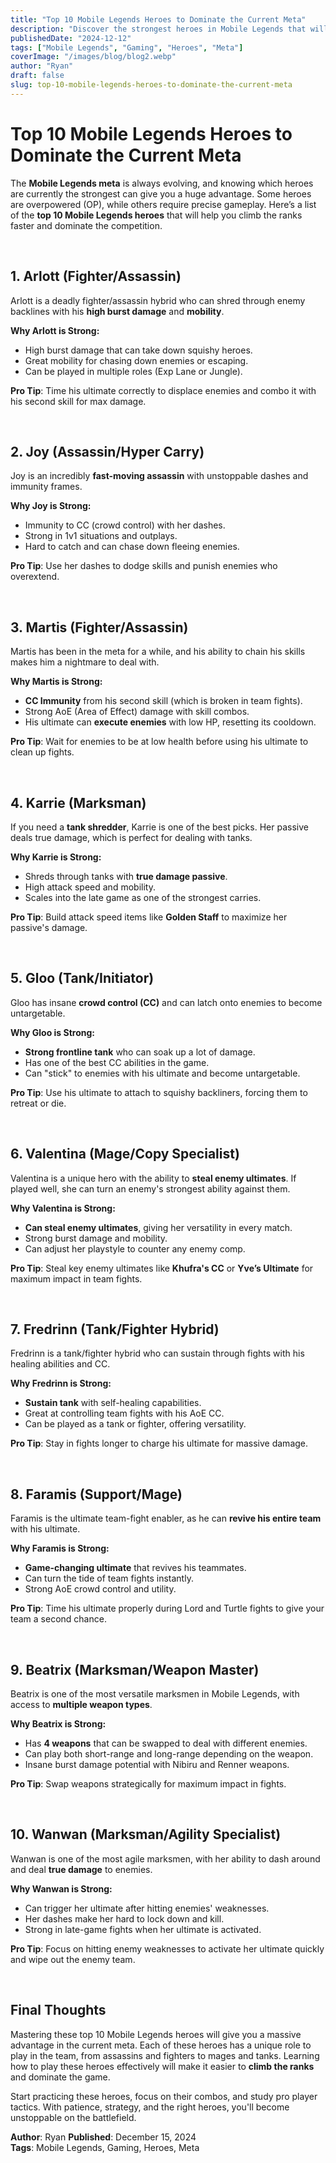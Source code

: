 ```yaml
---
title: "Top 10 Mobile Legends Heroes to Dominate the Current Meta"
description: "Discover the strongest heroes in Mobile Legends that will help you dominate the current meta and climb the ranks fast."
publishedDate: "2024-12-12"
tags: ["Mobile Legends", "Gaming", "Heroes", "Meta"]
coverImage: "/images/blog/blog2.webp"
author: "Ryan"
draft: false
slug: top-10-mobile-legends-heroes-to-dominate-the-current-meta
---
```


# Top 10 Mobile Legends Heroes to Dominate the Current Meta

The **Mobile Legends meta** is always evolving, and knowing which heroes are currently the strongest can give you a huge advantage. Some heroes are overpowered (OP), while others require precise gameplay. Here’s a list of the **top 10 Mobile Legends heroes** that will help you climb the ranks faster and dominate the competition.

<br>

## 1. **Arlott (Fighter/Assassin)**

Arlott is a deadly fighter/assassin hybrid who can shred through enemy backlines with his **high burst damage** and **mobility**.

**Why Arlott is Strong:**

- High burst damage that can take down squishy heroes.
- Great mobility for chasing down enemies or escaping.
- Can be played in multiple roles (Exp Lane or Jungle).

**Pro Tip**: Time his ultimate correctly to displace enemies and combo it with his second skill for max damage.

<br>

## 2. **Joy (Assassin/Hyper Carry)**

Joy is an incredibly **fast-moving assassin** with unstoppable dashes and immunity frames.

**Why Joy is Strong:**

- Immunity to CC (crowd control) with her dashes.
- Strong in 1v1 situations and outplays.
- Hard to catch and can chase down fleeing enemies.

**Pro Tip**: Use her dashes to dodge skills and punish enemies who overextend.

<br>

## 3. **Martis (Fighter/Assassin)**

Martis has been in the meta for a while, and his ability to chain his skills makes him a nightmare to deal with.

**Why Martis is Strong:**

- **CC Immunity** from his second skill (which is broken in team fights).
- Strong AoE (Area of Effect) damage with skill combos.
- His ultimate can **execute enemies** with low HP, resetting its cooldown.

**Pro Tip**: Wait for enemies to be at low health before using his ultimate to clean up fights.

<br>

## 4. **Karrie (Marksman)**

If you need a **tank shredder**, Karrie is one of the best picks. Her passive deals true damage, which is perfect for dealing with tanks.

**Why Karrie is Strong:**

- Shreds through tanks with **true damage passive**.
- High attack speed and mobility.
- Scales into the late game as one of the strongest carries.

**Pro Tip**: Build attack speed items like **Golden Staff** to maximize her passive's damage.

<br>

## 5. **Gloo (Tank/Initiator)**

Gloo has insane **crowd control (CC)** and can latch onto enemies to become untargetable.

**Why Gloo is Strong:**

- **Strong frontline tank** who can soak up a lot of damage.
- Has one of the best CC abilities in the game.
- Can "stick" to enemies with his ultimate and become untargetable.

**Pro Tip**: Use his ultimate to attach to squishy backliners, forcing them to retreat or die.

<br>

## 6. **Valentina (Mage/Copy Specialist)**

Valentina is a unique hero with the ability to **steal enemy ultimates**. If played well, she can turn an enemy's strongest ability against them.

**Why Valentina is Strong:**

- **Can steal enemy ultimates**, giving her versatility in every match.
- Strong burst damage and mobility.
- Can adjust her playstyle to counter any enemy comp.

**Pro Tip**: Steal key enemy ultimates like **Khufra's CC** or **Yve’s Ultimate** for maximum impact in team fights.

<br>

## 7. **Fredrinn (Tank/Fighter Hybrid)**

Fredrinn is a tank/fighter hybrid who can sustain through fights with his healing abilities and CC.

**Why Fredrinn is Strong:**

- **Sustain tank** with self-healing capabilities.
- Great at controlling team fights with his AoE CC.
- Can be played as a tank or fighter, offering versatility.

**Pro Tip**: Stay in fights longer to charge his ultimate for massive damage.

<br>

## 8. **Faramis (Support/Mage)**

Faramis is the ultimate team-fight enabler, as he can **revive his entire team** with his ultimate.

**Why Faramis is Strong:**

- **Game-changing ultimate** that revives his teammates.
- Can turn the tide of team fights instantly.
- Strong AoE crowd control and utility.

**Pro Tip**: Time his ultimate properly during Lord and Turtle fights to give your team a second chance.

<br>

## 9. **Beatrix (Marksman/Weapon Master)**

Beatrix is one of the most versatile marksmen in Mobile Legends, with access to **multiple weapon types**.

**Why Beatrix is Strong:**

- Has **4 weapons** that can be swapped to deal with different enemies.
- Can play both short-range and long-range depending on the weapon.
- Insane burst damage potential with Nibiru and Renner weapons.

**Pro Tip**: Swap weapons strategically for maximum impact in fights.

<br>

## 10. **Wanwan (Marksman/Agility Specialist)**

Wanwan is one of the most agile marksmen, with her ability to dash around and deal **true damage** to enemies.

**Why Wanwan is Strong:**

- Can trigger her ultimate after hitting enemies' weaknesses.
- Her dashes make her hard to lock down and kill.
- Strong in late-game fights when her ultimate is activated.

**Pro Tip**: Focus on hitting enemy weaknesses to activate her ultimate quickly and wipe out the enemy team.

<br>

## **Final Thoughts**

Mastering these top 10 Mobile Legends heroes will give you a massive advantage in the current meta. Each of these heroes has a unique role to play in the team, from assassins and fighters to mages and tanks. Learning how to play these heroes effectively will make it easier to **climb the ranks** and dominate the game.

Start practicing these heroes, focus on their combos, and study pro player tactics. With patience, strategy, and the right heroes, you'll become unstoppable on the battlefield.

**Author**: Ryan
**Published**: December 15, 2024  
**Tags**: Mobile Legends, Gaming, Heroes, Meta
